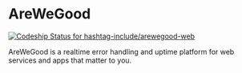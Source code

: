 AreWeGood
=========

[ ![Codeship Status for hashtag-include/arewegood-web](https://codeship.com/projects/33d7c700-4ce3-0132-df74-5a56e8d5bc4a/status)](https://codeship.com/projects/47283)  
  
AreWeGood is a realtime error handling and uptime platform for web services and apps that matter to you.  
 
